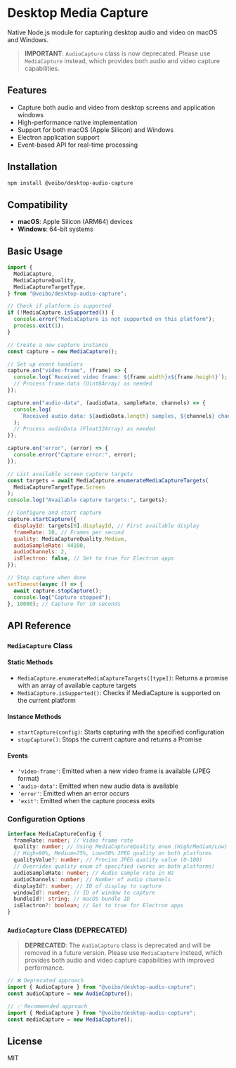# Desktop Media Capture

Native Node.js module for capturing desktop audio and video on macOS and Windows.

> **IMPORTANT**: `AudioCapture` class is now deprecated. Please use `MediaCapture` instead, which provides both audio and video capture capabilities.

## Features

- Capture both audio and video from desktop screens and application windows
- High-performance native implementation
- Support for both macOS (Apple Silicon) and Windows
- Electron application support
- Event-based API for real-time processing

## Installation

```bash
npm install @voibo/desktop-audio-capture
```

## Compatibility

- **macOS**: Apple Silicon (ARM64) devices
- **Windows**: 64-bit systems

## Basic Usage

```javascript
import {
  MediaCapture,
  MediaCaptureQuality,
  MediaCaptureTargetType,
} from "@voibo/desktop-audio-capture";

// Check if platform is supported
if (!MediaCapture.isSupported()) {
  console.error("MediaCapture is not supported on this platform");
  process.exit(1);
}

// Create a new capture instance
const capture = new MediaCapture();

// Set up event handlers
capture.on("video-frame", (frame) => {
  console.log(`Received video frame: ${frame.width}x${frame.height}`);
  // Process frame.data (Uint8Array) as needed
});

capture.on("audio-data", (audioData, sampleRate, channels) => {
  console.log(
    `Received audio data: ${audioData.length} samples, ${channels} channels at ${sampleRate}Hz`
  );
  // Process audioData (Float32Array) as needed
});

capture.on("error", (error) => {
  console.error("Capture error:", error);
});

// List available screen capture targets
const targets = await MediaCapture.enumerateMediaCaptureTargets(
  MediaCaptureTargetType.Screen
);
console.log("Available capture targets:", targets);

// Configure and start capture
capture.startCapture({
  displayId: targets[0].displayId, // First available display
  frameRate: 10, // Frames per second
  quality: MediaCaptureQuality.Medium,
  audioSampleRate: 44100,
  audioChannels: 2,
  isElectron: false, // Set to true for Electron apps
});

// Stop capture when done
setTimeout(async () => {
  await capture.stopCapture();
  console.log("Capture stopped");
}, 10000); // Capture for 10 seconds
```

## API Reference

### `MediaCapture` Class

#### Static Methods

- `MediaCapture.enumerateMediaCaptureTargets([type])`: Returns a promise with an array of available capture targets
- `MediaCapture.isSupported()`: Checks if MediaCapture is supported on the current platform

#### Instance Methods

- `startCapture(config)`: Starts capturing with the specified configuration
- `stopCapture()`: Stops the current capture and returns a Promise

#### Events

- `'video-frame'`: Emitted when a new video frame is available (JPEG format)
- `'audio-data'`: Emitted when new audio data is available
- `'error'`: Emitted when an error occurs
- `'exit'`: Emitted when the capture process exits

### Configuration Options

```typescript
interface MediaCaptureConfig {
  frameRate: number; // Video frame rate
  quality: number; // Using MediaCaptureQuality enum (High/Medium/Low)
  // High=90%, Medium=75%, Low=50% JPEG quality on both platforms
  qualityValue?: number; // Precise JPEG quality value (0-100)
  // Overrides quality enum if specified (works on both platforms)
  audioSampleRate: number; // Audio sample rate in Hz
  audioChannels: number; // Number of audio channels
  displayId?: number; // ID of display to capture
  windowId?: number; // ID of window to capture
  bundleId?: string; // macOS bundle ID
  isElectron?: boolean; // Set to true for Electron apps
}
```

### `AudioCapture` Class (DEPRECATED)

> **DEPRECATED**: The `AudioCapture` class is deprecated and will be removed in a future version. Please use `MediaCapture` instead, which provides both audio and video capture capabilities with improved performance.

```javascript
// ❌ Deprecated approach
import { AudioCapture } from "@voibo/desktop-audio-capture";
const audioCapture = new AudioCapture();

// ✅ Recommended approach
import { MediaCapture } from "@voibo/desktop-audio-capture";
const mediaCapture = new MediaCapture();
```

## License

MIT
